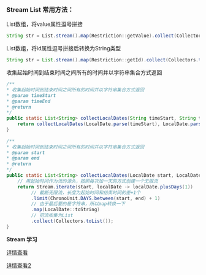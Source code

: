 ### **Stream List 常用方法**：

List<Restriction>数组，将value属性逗号拼接

~~~java
String str = List.stream().map(Restriction::getValue).collect(Collectors.joining(","));
~~~

List<Restriction>数组，将id属性逗号拼接后转换为String类型

~~~java
String str = List.stream().map(Restriction::getId).collect(Collectors.toList()).stream().map(w->w.toString()).collect(Collectors.joining(","));

~~~

收集起始时间到结束时间之间所有的时间并以字符串集合方式返回

~~~java
/**
* 收集起始时间到结束时间之间所有的时间并以字符串集合方式返回
* @param timeStart
* @param timeEnd
* @return
*/
public static List<String> collectLocalDates(String timeStart, String timeEnd){
	return collectLocalDates(LocalDate.parse(timeStart), LocalDate.parse(timeEnd));
}
 
/**
* 收集起始时间到结束时间之间所有的时间并以字符串集合方式返回
* @param start
* @param end
* @return
*/
public static List<String> collectLocalDates(LocalDate start, LocalDate end){
	// 用起始时间作为流的源头，按照每次加一天的方式创建一个无限流
	return Stream.iterate(start, localDate -> localDate.plusDays(1))
	     // 截断无限流，长度为起始时间和结束时间的差+1个
	     .limit(ChronoUnit.DAYS.between(start, end) + 1)
	     // 由于最后要的是字符串，所以map转换一下
	     .map(LocalDate::toString)
	     // 把流收集为List
	     .collect(Collectors.toList());
}

~~~

**Stream 学习**

[详情查看](http://www.cnblogs.com/CarpenterLee/p/6545321.html)

[详情查看2](https://www.cnblogs.com/CarpenterLee/p/6550212.html)

